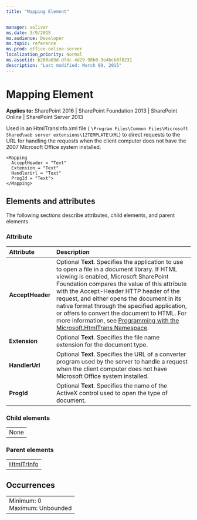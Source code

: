 ```yaml
---
title: "Mapping Element"


manager: soliver
ms.date: 3/9/2015
ms.audience: Developer
ms.topic: reference
ms.prod: office-online-server
localization_priority: Normal
ms.assetid: b280a03d-dfdc-4d29-98b0-3e4bcb0f8231
description: "Last modified: March 09, 2015"
---
```


# Mapping Element

 
  
 **Applies to:** SharePoint 2016 | SharePoint Foundation 2013 | SharePoint Online | SharePoint Server 2013
  
Used in an HtmlTransInfo.xml file ( `\Program Files\Common Files\Microsoft Shared\web server extensions\12TEMPLATE\XML`) to direct requests to the URL for handling the requests when the client computer does not have the 2007 Microsoft Office system installed.
  
```
<Mapping
  AcceptHeader = "Text"
  Extension = "Text"
  HandlerUrl = "Text"
  ProgId = "Text">
</Mapping>
```

## Elements and attributes

The following sections describe attributes, child elements, and parent elements.

### Attribute

|**Attribute**|**Description**|
|:-----|:-----|
|**AcceptHeader** <br/> |Optional **Text**. Specifies the application to use to open a file in a document library. If HTML viewing is enabled, Microsoft SharePoint Foundation compares the value of this attribute with the Accept-Header HTTP header of the request, and either opens the document in its native format through the specified application, or offers to convert the document to HTML. For more information, see [Programming with the Microsoft.HtmlTrans Namespace](http://msdn.microsoft.com/library/ed3b5457-0dbd-49f7-b60e-545b44d4a2b2%28Office.15%29.aspx).  <br/> |
|**Extension** <br/> |Optional **Text**. Specifies the file name extension for the document type.  <br/> |
|**HandlerUrl** <br/> |Optional **Text**. Specifies the URL of a converter program used by the server to handle a request when the client computer does not have Microsoft Office system installed.  <br/> |
|**ProgId** <br/> |Optional **Text**. Specifies the name of the ActiveX control used to open the type of document.  <br/> |
   
### Child elements

||
|:-----|
|None |
   
### Parent elements

||
|:-----|
|[HtmlTrInfo](htmltrinfo-element.md)|
   
## Occurrences

||
|:-----|
|Minimum: 0  <br/> Maximum: Unbounded  <br/> |
   

